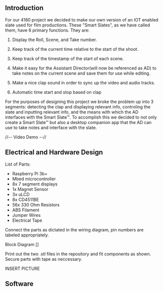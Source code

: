 Introduction
--
For our 4180 project we decided to make our own version of an IOT enabled slate used for film productions. These "Smart Slates", as we have called them, have 6 primary functions.
They are:

1) Display the Roll, Scene, and Take number.
  
2) Keep track of the current time relative to the start of the shoot.
   
3) Keep track of the timestamp of the start of each scene.
   
4) Make it easy for the Assistant Director(will now be referenced as AD) to take notes on the current scene and save them for use while editing.
   
5) Make a nice clap sound in order to sync up the video and audio tracks.
    
6) Automatic time start and stop based on clap

For the purposes of designing this project we broke the problem up into 3 segments: detecting the clap and displaying relevant info, controling the slate and inputting relevant info, and the means with which the AD interfaces with the Smart Slate™️. To accomplish this we decided to not only create a Smart Slate™️ but also a desktop companion app that the AD can use to take notes and interface with the slate.

//-- Video Demo --//

Electrical and Hardware Design
-

List of Parts:
* Raspberry Pi 3b+
* Mbed microcontroller
* 8x 7 segment displays
* 1x Magnet Sensor
* 3x uLCD
* 8x CD4511BE
* 56x 330 Ohm Resistors
* ABS Filament
* Jumper Wires
* Electrical Tape

Connect the parts as dictated in the wiring diagram, pin numbers are labeled appropriately.

Block Diagram []



Print out the two .stl files in the repository and fit components as shown. Secure parts with tape as neccessary.

INSERT PICTURE

Software
-


